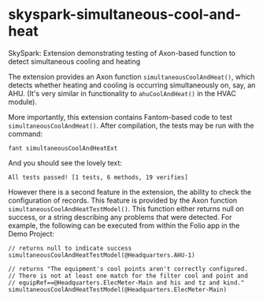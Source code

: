 # skyspark-simultaneous-cool-and-heat
SkySpark: Extension demonstrating testing of Axon-based function to detect simultaneous cooling and heating

The extension provides an Axon function `simultaneousCoolAndHeat()`, which detects whether heating and cooling is occurring simultaneously on, say, an AHU. (It's very similar in functionality to `ahuCoolAndHeat()` in the HVAC module).

More importantly, this extension contains Fantom-based code to test `simultaneousCoolAndHeat()`.  After compilation, the tests may be run with the command:

    fant simultaneousCoolAndHeatExt

And you should see the lovely text:

    All tests passed! [1 tests, 6 methods, 19 verifies]

However there is a second feature in the extension, the ability to check the configuration of records. This feature is provided by the Axon function `simultaneousCoolAndHeatTestModel()`. This function either returns null on success, or a string describing any problems that were detected. For example, the following can be executed from within the Folio app in the Demo Project:

    // returns null to indicate success
    simultaneousCoolAndHeatTestModel(@Headquarters.AHU-1)

    // returns "The equipment's cool points aren't correctly configured.
    // There is not at least one match for the filter cool and point and
    // equipRef==@Headquarters.ElecMeter-Main and his and tz and kind."
    simultaneousCoolAndHeatTestModel(@Headquarters.ElecMeter-Main)
